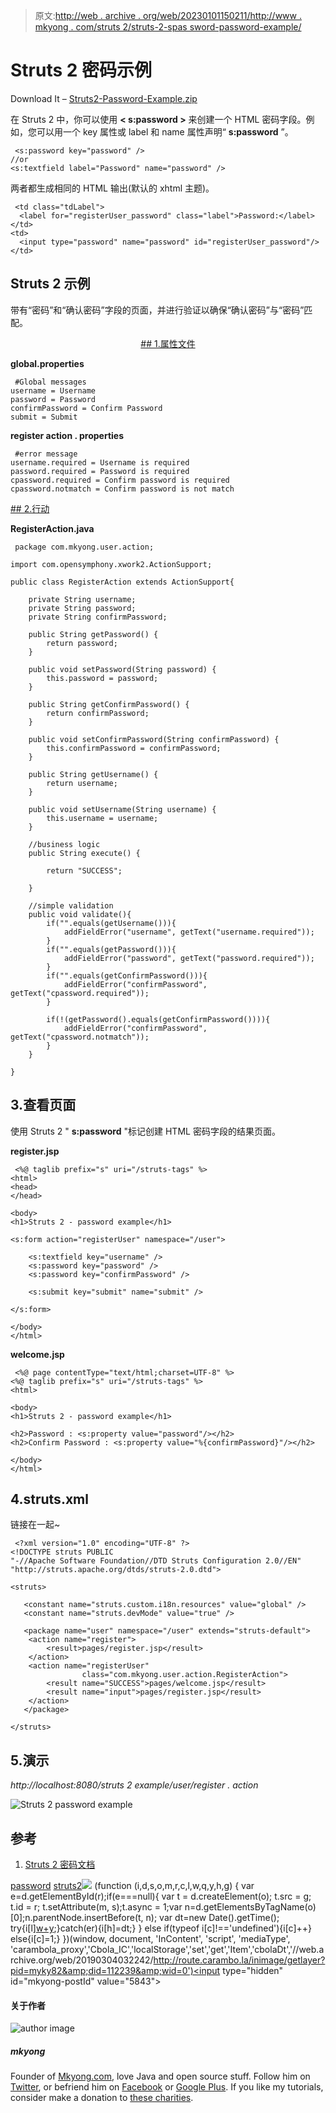 > 原文:[http://web . archive . org/web/20230101150211/http://www . mkyong . com/struts 2/struts-2-spas sword-password-example/](http://web.archive.org/web/20230101150211/http://www.mkyong.com/struts2/struts-2-spassword-password-example/)

# Struts 2 <password>密码示例</password>

Download It – [Struts2-Password-Example.zip](http://web.archive.org/web/20190304032242/http://www.mkyong.com/wp-content/uploads/2010/06/Struts2-Password-Example.zip)

在 Struts 2 中，你可以使用 **< s:password >** 来创建一个 HTML 密码字段。例如，您可以用一个 key 属性或 label 和 name 属性声明“ **s:password** ”。

```
 <s:password key="password" />
//or
<s:textfield label="Password" name="password" /> 
```

两者都生成相同的 HTML 输出(默认的 xhtml 主题)。

```
 <td class="tdLabel">
  <label for="registerUser_password" class="label">Password:</label>
</td> 
<td>
  <input type="password" name="password" id="registerUser_password"/>
</td> 
```

## Struts 2 <password>示例</password>

带有“密码”和“确认密码”字段的页面，并进行验证以确保“确认密码”与“密码”匹配。

 <ins class="adsbygoogle" style="display:block; text-align:center;" data-ad-format="fluid" data-ad-layout="in-article" data-ad-client="ca-pub-2836379775501347" data-ad-slot="6894224149">## 1.属性文件

**global.properties**

```
 #Global messages
username = Username
password = Password
confirmPassword = Confirm Password
submit = Submit 
```

**register action . properties**

```
 #error message
username.required = Username is required
password.required = Password is required
cpassword.required = Confirm password is required
cpassword.notmatch = Confirm password is not match 
```

 <ins class="adsbygoogle" style="display:block" data-ad-client="ca-pub-2836379775501347" data-ad-slot="8821506761" data-ad-format="auto" data-ad-region="mkyongregion">## 2.行动

**RegisterAction.java**

```
 package com.mkyong.user.action;

import com.opensymphony.xwork2.ActionSupport;

public class RegisterAction extends ActionSupport{

	private String username;
	private String password;
	private String confirmPassword;

	public String getPassword() {
		return password;
	}

	public void setPassword(String password) {
		this.password = password;
	}

	public String getConfirmPassword() {
		return confirmPassword;
	}

	public void setConfirmPassword(String confirmPassword) {
		this.confirmPassword = confirmPassword;
	}

	public String getUsername() {
		return username;
	}

	public void setUsername(String username) {
		this.username = username;
	}

	//business logic
	public String execute() {

		return "SUCCESS";

	}

	//simple validation
	public void validate(){
		if("".equals(getUsername())){
			addFieldError("username", getText("username.required"));
		}
		if("".equals(getPassword())){
			addFieldError("password", getText("password.required"));
		}
		if("".equals(getConfirmPassword())){
			addFieldError("confirmPassword", getText("cpassword.required"));
		}

		if(!(getPassword().equals(getConfirmPassword()))){
			addFieldError("confirmPassword", getText("cpassword.notmatch"));
		}
	}

} 
```

## 3.查看页面

使用 Struts 2 " **s:password** "标记创建 HTML 密码字段的结果页面。

**register.jsp**

```
 <%@ taglib prefix="s" uri="/struts-tags" %>
<html>
<head>
</head>

<body>
<h1>Struts 2 - password example</h1>

<s:form action="registerUser" namespace="/user">

	<s:textfield key="username" />
	<s:password key="password" />
	<s:password key="confirmPassword" />

	<s:submit key="submit" name="submit" />

</s:form>

</body>
</html> 
```

**welcome.jsp**

```
 <%@ page contentType="text/html;charset=UTF-8" %>
<%@ taglib prefix="s" uri="/struts-tags" %>
<html>

<body>
<h1>Struts 2 - password example</h1>

<h2>Password : <s:property value="password"/></h2>
<h2>Confirm Password : <s:property value="%{confirmPassword}"/></h2> 

</body>
</html> 
```

## 4.struts.xml

链接在一起~

```
 <?xml version="1.0" encoding="UTF-8" ?>
<!DOCTYPE struts PUBLIC
"-//Apache Software Foundation//DTD Struts Configuration 2.0//EN"
"http://struts.apache.org/dtds/struts-2.0.dtd">

<struts>

   <constant name="struts.custom.i18n.resources" value="global" />
   <constant name="struts.devMode" value="true" />

   <package name="user" namespace="/user" extends="struts-default">
	<action name="register">
		<result>pages/register.jsp</result>
	</action>
	<action name="registerUser" 
                class="com.mkyong.user.action.RegisterAction">
		<result name="SUCCESS">pages/welcome.jsp</result>
		<result name="input">pages/register.jsp</result>
	</action>
   </package>

</struts> 
```

## 5.演示

*http://localhost:8080/struts 2 example/user/register . action*

![Struts 2 password example](../Images/675af2d56aaed72f5ce6a49d552812a9.png "struts2-password-example")

## 参考

1.  [Struts 2 密码文档](http://web.archive.org/web/20190304032242/http://struts.apache.org/2.x/docs/password.html)

[password](http://web.archive.org/web/20190304032242/http://www.mkyong.com/tag/password/) [struts2](http://web.archive.org/web/20190304032242/http://www.mkyong.com/tag/struts2/)</ins></ins>![](../Images/3668a10e568b5f60fe109a2494a57792.png) (function (i,d,s,o,m,r,c,l,w,q,y,h,g) { var e=d.getElementById(r);if(e===null){ var t = d.createElement(o); t.src = g; t.id = r; t.setAttribute(m, s);t.async = 1;var n=d.getElementsByTagName(o)[0];n.parentNode.insertBefore(t, n); var dt=new Date().getTime(); try{i[l][w+y](h,i[l][q+y](h)+'&amp;'+dt);}catch(er){i[h]=dt;} } else if(typeof i[c]!=='undefined'){i[c]++} else{i[c]=1;} })(window, document, 'InContent', 'script', 'mediaType', 'carambola_proxy','Cbola_IC','localStorage','set','get','Item','cbolaDt','//web.archive.org/web/20190304032242/http://route.carambo.la/inimage/getlayer?pid=myky82&amp;did=112239&amp;wid=0')<input type="hidden" id="mkyong-postId" value="5843">

#### 关于作者

![author image](../Images/a4a2df6d638d7cfae30118546185baa6.png)

##### mkyong

Founder of [Mkyong.com](http://web.archive.org/web/20190304032242/http://mkyong.com/), love Java and open source stuff. Follow him on [Twitter](http://web.archive.org/web/20190304032242/https://twitter.com/mkyong), or befriend him on [Facebook](http://web.archive.org/web/20190304032242/http://www.facebook.com/java.tutorial) or [Google Plus](http://web.archive.org/web/20190304032242/https://plus.google.com/110948163568945735692?rel=author). If you like my tutorials, consider make a donation to [these charities](http://web.archive.org/web/20190304032242/http://www.mkyong.com/blog/donate-to-charity/).